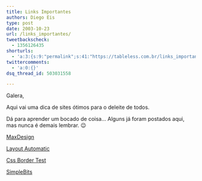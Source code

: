 ```yaml
---
title: Links Importantes
authors: Diego Eis
type: post
date: 2003-10-23
url: /links_importantes/
tweetbackscheck:
  - 1356126435
shorturls:
  - 'a:3:{s:9:"permalink";s:41:"https://tableless.com.br/links_importantes";s:7:"tinyurl";s:26:"https://tinyurl.com/439vl9w";s:4:"isgd";s:19:"https://is.gd/vWtdNh";}'
twittercomments:
  - 'a:0:{}'
dsq_thread_id: 503031558

---
```

Galera,
              
Aqui vai uma dica de sites ótimos para o deleite de todos.
              
Dá para aprender um bocado de coisa&#8230; Alguns já foram postados aqui, mas nunca é demais lembrar. 😉
              
[MaxDesign][1]
              
[Layout Automatic][2]
              
[Css Border Test][3]
              
[SimpleBits][4]

 [1]: https://css.maxdesign.com.au/index.htm
 [2]: https://www.inknoise.com/experimental/layoutomatic.php
 [3]: https://www.copysense.co.uk/border.htm
 [4]: https://www.simplebits.com/